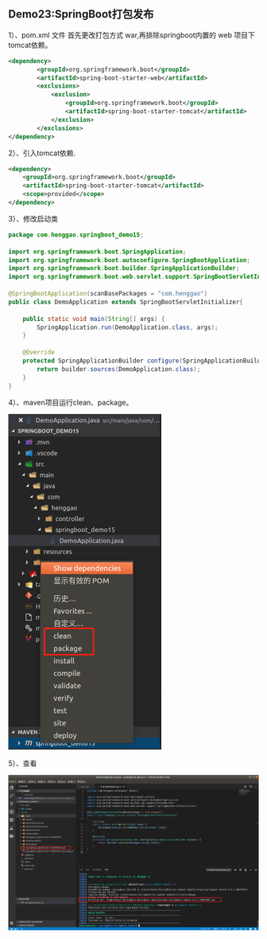 ## Demo23:SpringBoot打包发布

1）、pom.xml 文件 首先更改打包方式 war,再排除springboot内置的 web 项目下tomcat依赖。

```xml
<dependency>
		<groupId>org.springframework.boot</groupId>
		<artifactId>spring-boot-starter-web</artifactId>
		<exclusions>
			<exclusion>
				<groupId>org.springframework.boot</groupId>
				<artifactId>spring-boot-starter-tomcat</artifactId>
			</exclusion>
		</exclusions>
</dependency>
```

2）、引入tomcat依赖.

```xml
<dependency>
    <groupId>org.springframework.boot</groupId>
    <artifactId>spring-boot-starter-tomcat</artifactId>
    <scope>provided</scope>
</dependency>
```

3）、修改启动类

```java
package com.henggao.springboot_demo15;

import org.springframework.boot.SpringApplication;
import org.springframework.boot.autoconfigure.SpringBootApplication;
import org.springframework.boot.builder.SpringApplicationBuilder;
import org.springframework.boot.web.servlet.support.SpringBootServletInitializer;

@SpringBootApplication(scanBasePackages = "com.henggao")
public class DemoApplication extends SpringBootServletInitializer{

	public static void main(String[] args) {
		SpringApplication.run(DemoApplication.class, args);
	}

    @Override
    protected SpringApplicationBuilder configure(SpringApplicationBuilder builder) {
        return builder.sources(DemoApplication.class);
    }
}

```

4）、maven项目运行clean、package。

![](IMG/微信截图_20190520170643.png)

5）、查看

![](IMG/微信截图_20190520170953.png)





